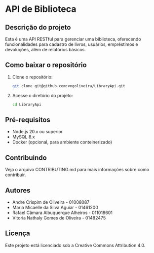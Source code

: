 # API de Biblioteca

## Descrição do projeto
Esta é uma API RESTful para gerenciar uma biblioteca, oferecendo funcionalidades para cadastro de livros, usuários, empréstimos e devoluções, além de relatórios básicos.

## Como baixar o repositório
1. Clone o repositório:
   ```bash
   git clone git@github.com:vngoliveira/LibraryApi.git
2. Acesse o diretório do projeto:
   ```bash
   cd LibraryApi
## Pré-requisitos
- Node.js 20.x ou superior
- MySQL 8.x
- Docker (opcional, para ambiente conteinerizado)
## Contribuindo
Veja o arquivo CONTRIBUTING.md para mais informações sobre como contribuir.
## Autores
- Andre Crispim de Oliveira - 01008087
- Maria Micaelle da Silva Aguiar - 01461200
- Rafael Câmara Albuquerque Alheiros - 011018601
- Vitoria Nathaly Gomes de Oliveira - 01482475
## Licença
Este projeto está licenciado sob a Creative Commons Attribution 4.0.
